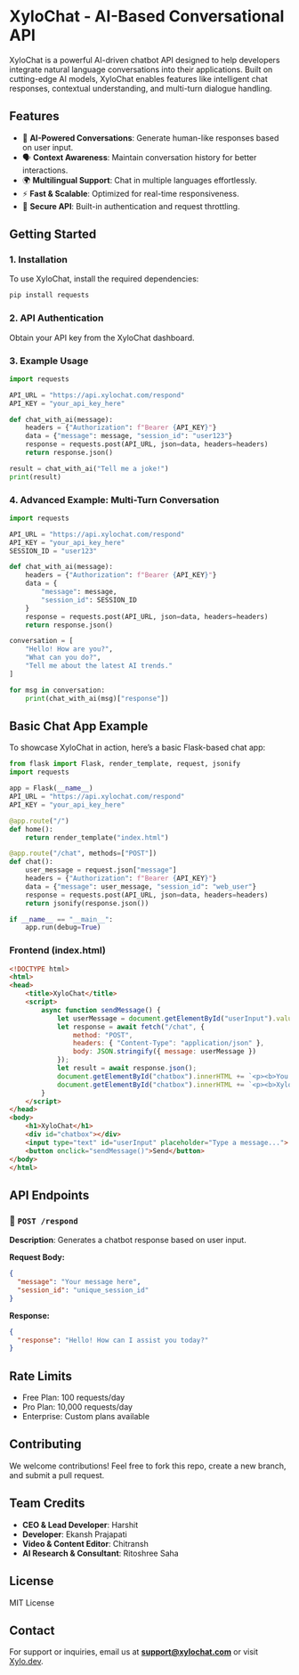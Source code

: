 # XyloChat - AI-Based Conversational API

XyloChat is a powerful AI-driven chatbot API designed to help developers integrate natural language conversations into their applications. Built on cutting-edge AI models, XyloChat enables features like intelligent chat responses, contextual understanding, and multi-turn dialogue handling.

## Features

- 🚀 **AI-Powered Conversations**: Generate human-like responses based on user input.
- 🗣️ **Context Awareness**: Maintain conversation history for better interactions.
- 🌍 **Multilingual Support**: Chat in multiple languages effortlessly.
- ⚡ **Fast & Scalable**: Optimized for real-time responsiveness.
- 🔐 **Secure API**: Built-in authentication and request throttling.

## Getting Started

### 1. Installation

To use XyloChat, install the required dependencies:

```bash
pip install requests
```

### 2. API Authentication

Obtain your API key from the XyloChat dashboard.

### 3. Example Usage

```python
import requests

API_URL = "https://api.xylochat.com/respond"
API_KEY = "your_api_key_here"

def chat_with_ai(message):
    headers = {"Authorization": f"Bearer {API_KEY}"}
    data = {"message": message, "session_id": "user123"}
    response = requests.post(API_URL, json=data, headers=headers)
    return response.json()

result = chat_with_ai("Tell me a joke!")
print(result)
```

### 4. Advanced Example: Multi-Turn Conversation

```python
import requests

API_URL = "https://api.xylochat.com/respond"
API_KEY = "your_api_key_here"
SESSION_ID = "user123"

def chat_with_ai(message):
    headers = {"Authorization": f"Bearer {API_KEY}"}
    data = {
        "message": message,
        "session_id": SESSION_ID
    }
    response = requests.post(API_URL, json=data, headers=headers)
    return response.json()

conversation = [
    "Hello! How are you?",
    "What can you do?",
    "Tell me about the latest AI trends."
]

for msg in conversation:
    print(chat_with_ai(msg)["response"])
```

## Basic Chat App Example

To showcase XyloChat in action, here’s a basic Flask-based chat app:

```python
from flask import Flask, render_template, request, jsonify
import requests

app = Flask(__name__)
API_URL = "https://api.xylochat.com/respond"
API_KEY = "your_api_key_here"

@app.route("/")
def home():
    return render_template("index.html")

@app.route("/chat", methods=["POST"])
def chat():
    user_message = request.json["message"]
    headers = {"Authorization": f"Bearer {API_KEY}"}
    data = {"message": user_message, "session_id": "web_user"}
    response = requests.post(API_URL, json=data, headers=headers)
    return jsonify(response.json())

if __name__ == "__main__":
    app.run(debug=True)
```

### Frontend (index.html)

```html
<!DOCTYPE html>
<html>
<head>
    <title>XyloChat</title>
    <script>
        async function sendMessage() {
            let userMessage = document.getElementById("userInput").value;
            let response = await fetch("/chat", {
                method: "POST",
                headers: { "Content-Type": "application/json" },
                body: JSON.stringify({ message: userMessage })
            });
            let result = await response.json();
            document.getElementById("chatbox").innerHTML += `<p><b>You:</b> ${userMessage}</p>`;
            document.getElementById("chatbox").innerHTML += `<p><b>XyloChat:</b> ${result.response}</p>`;
        }
    </script>
</head>
<body>
    <h1>XyloChat</h1>
    <div id="chatbox"></div>
    <input type="text" id="userInput" placeholder="Type a message...">
    <button onclick="sendMessage()">Send</button>
</body>
</html>
```

## API Endpoints

### 🔹 `POST /respond`
**Description**: Generates a chatbot response based on user input.

**Request Body:**
```json
{
  "message": "Your message here",
  "session_id": "unique_session_id"
}
```

**Response:**
```json
{
  "response": "Hello! How can I assist you today?"
}
```

## Rate Limits
- Free Plan: 100 requests/day
- Pro Plan: 10,000 requests/day
- Enterprise: Custom plans available

## Contributing
We welcome contributions! Feel free to fork this repo, create a new branch, and submit a pull request.

## Team Credits
- **CEO & Lead Developer**: Harshit
- **Developer**: Ekansh Prajapati
- **Video & Content Editor**: Chitransh
- **AI Research & Consultant**: Ritoshree Saha

## License
MIT License

## Contact
For support or inquiries, email us at **support@xylochat.com** or visit [Xylo.dev](https://xylo.dev).

  
